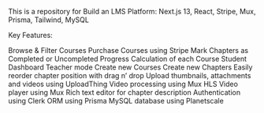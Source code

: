 This is a repository for Build an LMS Platform: Next.js 13, React, Stripe, Mux, Prisma, Tailwind, MySQL

Key Features:

  Browse & Filter Courses
  Purchase Courses using Stripe
  Mark Chapters as Completed or Uncompleted
  Progress Calculation of each Course
  Student Dashboard
  Teacher mode
  Create new Courses
  Create new Chapters
  Easily reorder chapter position with drag n’ drop
  Upload thumbnails, attachments and videos using UploadThing
  Video processing using Mux
  HLS Video player using Mux
  Rich text editor for chapter description
  Authentication using Clerk
  ORM using Prisma
  MySQL database using Planetscale


